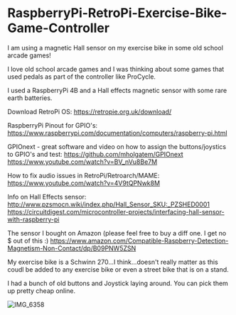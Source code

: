 # RaspberryPi-RetroPi-Exercise-Bike-Game-Controller

I am using a magnetic Hall sensor on my exercise bike in some old school arcade games!

I love old school arcade games and I was thinking about some games that used pedals as part of the controller like ProCycle.

I used a RaspberryPi 4B and a Hall effects magnetic sensor with some rare earth batteries. 

Download RetroPi OS:
https://retropie.org.uk/download/

RaspberryPi Pinout for GPIO's:
https://www.raspberrypi.com/documentation/computers/raspberry-pi.html

GPIOnext - great software and video on how to assign the buttons/joystics to GPIO's and test:
https://github.com/mholgatem/GPIOnext
https://www.youtube.com/watch?v=BV_nVu8Be7M

How to fix audio issues in RetroPi/Retroarch/MAME:
https://www.youtube.com/watch?v=4V9tQPNwk8M

Info on Hall Effects sensor:
http://www.pzsmocn.wiki/index.php/Hall_Sensor_SKU:_PZSHED0001
https://circuitdigest.com/microcontroller-projects/interfacing-hall-sensor-with-raspberry-pi

The sensor I bought on Amazon (please feel free to buy a diff one. I get no $ out of this :)
https://www.amazon.com/Compatible-Raspberry-Detection-Magnetism-Non-Contact/dp/B09PNW5ZSN

My exercise bike is a Schwinn 270...I think...doesn't really matter as this coudl be added to any exercise bike or even a street bike that is on a stand.

I had a bunch of old buttons and Joystick laying around. You can pick them up pretty cheap online.

![IMG_6358](https://github.com/bdash9/RaspberryPi-RetroPi-Exercise-Bike-Game-Controller/assets/5065324/d5de33af-0f9e-4cb6-a416-ea8d48f49ba0)
